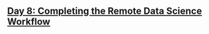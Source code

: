 ## [Day 8: Completing the Remote Data Science Workflow](https://www.linkedin.com/pulse/day-8-completing-remote-data-science-workflow-30daysofflcode-dsilva-vzsec/?trackingId=MTeSDWKH8ARh%2BilGzTyudA%3D%3D)
